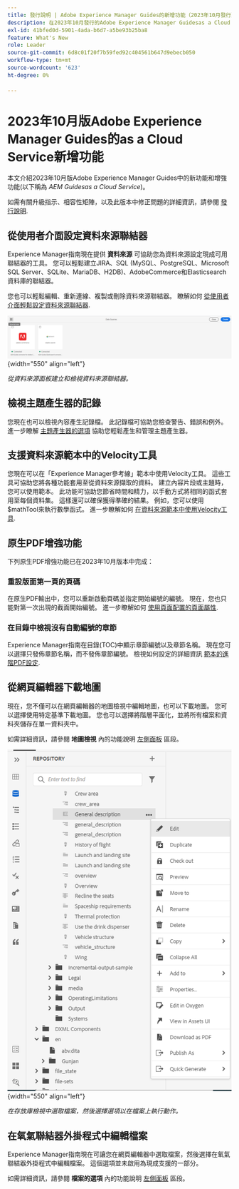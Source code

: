 ```yaml
---
title: 發行說明 | Adobe Experience Manager Guides的新增功能（2023年10月發行）
description: 在2023年10月發行的Adobe Experience Manager Guidesas a Cloud Service中瞭解新功能和增強功能。
exl-id: 41bfed0d-5901-4ada-b6d7-a5be93b25ba8
feature: What's New
role: Leader
source-git-commit: 6d8c01f20f7b59fed92c404561b647d9ebecb050
workflow-type: tm+mt
source-wordcount: '623'
ht-degree: 0%

---
```


# 2023年10月版Adobe Experience Manager Guides的as a Cloud Service新增功能

本文介紹2023年10月版Adobe Experience Manager Guides中的新功能和增強功能(以下稱為 *AEM Guidesas a Cloud Service*)。

如需有關升級指示、相容性矩陣，以及此版本中修正問題的詳細資訊，請參閱 [發行說明](release-notes-2023-10-0.md).


## 從使用者介面設定資料來源聯結器

Experience Manager指南現在提供 **資料來源** 可協助您為資料來源設定現成可用聯結器的工具。 您可以輕鬆建立JIRA、SQL (MySQL、PostgreSQL、Microsoft SQL Server、SQLite、MariaDB、H2DB)、AdobeCommerce和Elasticsearch資料庫的聯結器。

您也可以輕鬆編輯、重新連線、複製或刪除資料來源聯結器。 瞭解如何 [從使用者介面輕鬆設定資料來源聯結器](../cs-install-guide/conf-data-source-connector-tools.md).

![「資料來源」面板中列出的資料來源聯結器](assets/data-sources-create-window.png){width="550" align="left"}

*從資料來源面板建立和檢視資料來源聯結器。*

## 檢視主題產生器的記錄

您現在也可以檢視內容產生記錄檔。 此記錄檔可協助您檢查警告、錯誤和例外。  進一步瞭解 [主題產生器的選項](../user-guide/web-editor-content-snippet.md#options-for-a-topic-generator) 協助您輕鬆產生和管理主題產生器。

## 支援資料來源範本中的Velocity工具

您現在可以在「Experience Manager參考線」範本中使用Velocity工具。 這些工具可協助您將各種功能套用至從資料來源擷取的資料。 建立內容片段或主題時，您可以使用範本。 此功能可協助您節省時間和精力，以手動方式將相同的函式套用至每個資料集。  這樣還可以確保獲得準確的結果。
例如，您可以使用$mathTool來執行數學函式。
進一步瞭解如何 [在資料來源範本中使用Velocity工具](../user-guide/web-editor-content-snippet.md#use-velocity-tools).


## 原生PDF增強功能

下列原生PDF增強功能已在2023年10月版本中完成：

### 重設版面第一頁的頁碼

在原生PDF輸出中，您可以重新啟動頁碼並指定開始編號的編號。 現在，您也只能對第一次出現的截面開始編號。
進一步瞭解如何 [使用頁面配置的頁面屬性](../native-pdf/design-page-layout.md#page-props-page-layout).


### 在目錄中檢視沒有自動編號的章節

Experience Manager指南在目錄(TOC)中顯示章節編號以及章節名稱。 現在您可以選擇只發佈章節名稱，而不發佈章節編號。 檢視如何設定的詳細資訊 [範本的進階PDF設定](../native-pdf/components-pdf-template.md#advanced-pdf-settings).

## 從網頁編輯器下載地圖

現在，您不僅可以在網頁編輯器的地圖檢視中編輯地圖，也可以下載地圖。 您可以選擇使用特定基準下載地圖。 您也可以選擇將階層平面化，並將所有檔案和資料夾儲存在單一資料夾中。

如需詳細資訊，請參閱 **地圖檢視** 內的功能說明 [左側面板](../user-guide/web-editor-features.md#id2051EA0M0HS) 區段。

![存放庫檢視中檔案的選項功能表](assets/options-menu-repo-view-file-level-2310.png){width="550" align="left"}

*在存放庫檢視中選取檔案，然後選擇選項以在檔案上執行動作。*

## 在氧氣聯結器外掛程式中編輯檔案

Experience Manager指南現在可讓您在網頁編輯器中選取檔案，然後選擇在氧氣聯結器外掛程式中編輯檔案。 這個選項並未啟用為現成支援的一部分。

如需詳細資訊，請參閱 **檔案的選項** 內的功能說明 [左側面板](../user-guide/web-editor-features.md#id2051EA0M0HS) 區段。
